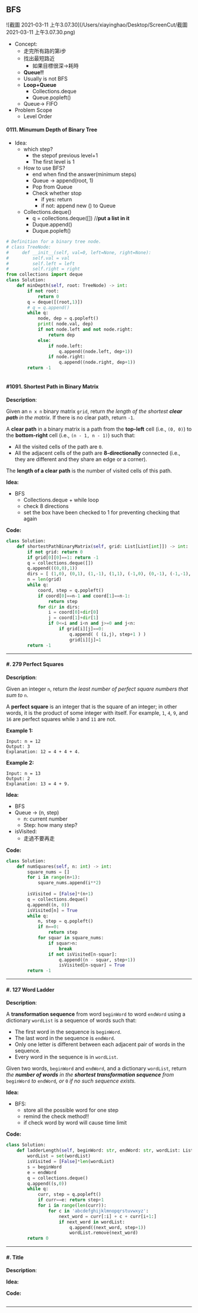 ## BFS

![截圖 2021-03-11 上午3.07.30](/Users/xiayinghao/Desktop/ScreenCut/截圖 2021-03-11 上午3.07.30.png)

- Concept:
  - 走完所有路的第i步
  - 找出最短路近
    - 如果目標很深->耗時
  - **Queue!!**
  - Usually is not BFS
  - **Loop+Queue**
    - Collections.deque
    - Queue.popleft()
  - Queue-> FIFO
- Problem Scope
  - Level Order

#### 0111. Minumum Depth of Binary Tree

- Idea:
  - which step?
    - the stepof previous level+1
    - The first level is 1
  - How to use BFS?
    - end when find the answer(minimum steps)
    - Queue -> append(root, 1)
    - Pop from Queue
    - Check whether stop 
      - if yes: return
      - if not: append new () to Queue
  - Collections.deque()
    - q = collections.deque([]) //**put a list in it**
    - Duque.append()
    - Duque.popleft()

```python
# Definition for a binary tree node.
# class TreeNode:
#     def __init__(self, val=0, left=None, right=None):
#         self.val = val
#         self.left = left
#         self.right = right
from collections import deque
class Solution:
    def minDepth(self, root: TreeNode) -> int:
        if not root:
            return 0
        q = deque([(root,1)])
        # q = q.append()
        while q:
            node, dep = q.popleft()
            print( node.val, dep)
            if not node.left and not node.right:
                return dep
            else:
                if node.left:
                    q.append((node.left, dep+1))
                if node.right:
                    q.append((node.right, dep+1))
        return -1
            
```

#### #1091. Shortest Path in Binary Matrix

**Description**:

Given an `n x n` binary matrix `grid`, return *the length of the shortest **clear path** in the matrix*. If there is no clear path, return `-1`.

A **clear path** in a binary matrix is a path from the **top-left** cell (i.e., `(0, 0)`) to the **bottom-right** cell (i.e., `(n - 1, n - 1)`) such that:

- All the visited cells of the path are `0`.
- All the adjacent cells of the path are **8-directionally** connected (i.e., they are different and they share an edge or a corner).

The **length of a clear path** is the number of visited cells of this path.

**Idea:**

- BFS
  - Collections.deque + while loop
  - check 8 directions 
  - set the box have been checked to 1 for preventing checking that again

**Code:**

```python
class Solution:
    def shortestPathBinaryMatrix(self, grid: List[List[int]]) -> int:
        if not grid: return 0
        if grid[0][0]==1: return -1
        q = collections.deque([])
        q.append(((0,0),1))
        dirs = [ (1,0), (0,1), (1,-1), (1,1), (-1,0), (0,-1), (-1,-1), (-1,1) ]
        n = len(grid)
        while q:
            coord, step = q.popleft()
            if coord[0]==n-1 and coord[1]==n-1:
                return step
            for dir in dirs:
                i = coord[0]+dir[0]
                j = coord[1]+dir[1]
                if 0<=i and i<n and j>=0 and j<n:
                    if grid[i][j]==0:
                        q.append( ( (i,j), step+1 ) )
                        grid[i][j]=1
        return -1   
```

---

#### #. 279 Perfect Squares

**Description**:

Given an integer `n`, return *the least number of perfect square numbers that sum to* `n`.

A **perfect square** is an integer that is the square of an integer; in other words, it is the product of some integer with itself. For example, `1`, `4`, `9`, and `16` are perfect squares while `3` and `11` are not.

**Example 1:**

```
Input: n = 12
Output: 3
Explanation: 12 = 4 + 4 + 4.
```

**Example 2:**

```
Input: n = 13
Output: 2
Explanation: 13 = 4 + 9.
```

**Idea:**

- BFS
- Queue -> (n, step) 
  - n: current number
  - Step: how many step?
- isVisited:
  - 走過不要再走

**Code:**

```python
class Solution:
    def numSquares(self, n: int) -> int:
        square_nums = []
        for i in range(n+1):
            square_nums.append(i**2)
            
        isVisited = [False]*(n+1)
        q = collections.deque()
        q.append((n, 0))
        isVisited[n] = True
        while q:
            n, step = q.popleft()
            if n==0:
                return step
            for squar in square_nums:
                if squar>n:
                    break
                if not isVisited[n-squar]:
                    q.append((n - squar, step+1))
                    isVisited[n-squar] = True
        return -1
```

---

#### #. 127 Word Ladder

**Description**:

A **transformation sequence** from word `beginWord` to word `endWord` using a dictionary `wordList` is a sequence of words such that:

- The first word in the sequence is `beginWord`.
- The last word in the sequence is `endWord`.
- Only one letter is different between each adjacent pair of words in the sequence.
- Every word in the sequence is in `wordList`.

Given two words, `beginWord` and `endWord`, and a dictionary `wordList`, return *the **number of words** in the **shortest transformation sequence** from* `beginWord` *to* `endWord`*, or* `0` *if no such sequence exists.*

**Idea:**

- BFS:
  - store all the possible word for one step
  - remind the check method!!
  - if check word by word will cause time limit 

**Code:**

```python
class Solution:
    def ladderLength(self, beginWord: str, endWord: str, wordList: List[str]) -> int:
        wordList = set(wordList)
        isVisited = [False]*len(wordList)
        s = beginWord
        e = endWord
        q = collections.deque()
        q.append((s,0))
        while q:
            curr, step = q.popleft()
            if curr==e: return step+1
            for i in range(len(curr)):
                for c in 'abcdefghijklmnopqrstuvwxyz':
                    next_word = curr[:i] + c + curr[i+1:]
                    if next_word in wordList:
                        q.append((next_word, step+1))
                        wordList.remove(next_word)
        return 0
```

---



#### #. Title 

**Description**:

**Idea:**

**Code:**

```python

```

---

